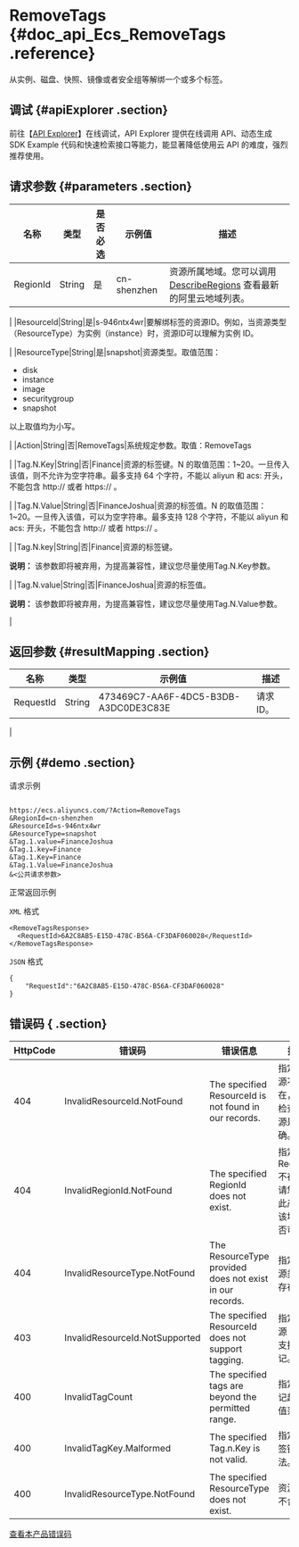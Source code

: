 # RemoveTags {#doc_api_Ecs_RemoveTags .reference}

从实例、磁盘、快照、镜像或者安全组等解绑一个或多个标签。

## 调试 {#apiExplorer .section}

前往【[API Explorer](https://api.aliyun.com/#product=Ecs&api=RemoveTags)】在线调试，API Explorer 提供在线调用 API、动态生成 SDK Example 代码和快速检索接口等能力，能显著降低使用云 API 的难度，强烈推荐使用。

## 请求参数 {#parameters .section}

|名称|类型|是否必选|示例值|描述|
|--|--|----|---|--|
|RegionId|String|是|cn-shenzhen|资源所属地域。您可以调用 [DescribeRegions](~~25609~~) 查看最新的阿里云地域列表。

 |
|ResourceId|String|是|s-946ntx4wr|要解绑标签的资源ID。例如，当资源类型（ResourceType）为实例（instance）时，资源ID可以理解为实例 ID。

 |
|ResourceType|String|是|snapshot|资源类型。取值范围：

 -   disk
-   instance
-   image
-   securitygroup
-   snapshot

 以上取值均为小写。

 |
|Action|String|否|RemoveTags|系统规定参数。取值：RemoveTags

 |
|Tag.N.Key|String|否|Finance|资源的标签键。N 的取值范围：1~20。一旦传入该值，则不允许为空字符串。最多支持 64 个字符，不能以 aliyun 和 acs: 开头，不能包含 http:// 或者 https:// 。

 |
|Tag.N.Value|String|否|FinanceJoshua|资源的标签值。N 的取值范围：1~20。一旦传入该值，可以为空字符串。最多支持 128 个字符，不能以 aliyun 和 acs: 开头，不能包含 http:// 或者 https:// 。

 |
|Tag.N.key|String|否|Finance|资源的标签键。

 **说明：** 该参数即将被弃用，为提高兼容性，建议您尽量使用Tag.N.Key参数。

 |
|Tag.N.value|String|否|FinanceJoshua|资源的标签值。

 **说明：** 该参数即将被弃用，为提高兼容性，建议您尽量使用Tag.N.Value参数。

 |

## 返回参数 {#resultMapping .section}

|名称|类型|示例值|描述|
|--|--|---|--|
|RequestId|String|473469C7-AA6F-4DC5-B3DB-A3DC0DE3C83E|请求 ID。

 |

## 示例 {#demo .section}

请求示例

``` {#request_demo}

https://ecs.aliyuncs.com/?Action=RemoveTags
&RegionId=cn-shenzhen
&ResourceId=s-946ntx4wr
&ResourceType=snapshot
&Tag.1.value=FinanceJoshua
&Tag.1.key=Finance
&Tag.1.Key=Finance
&Tag.1.Value=FinanceJoshua
&<公共请求参数>

```

正常返回示例

`XML` 格式

``` {#xml_return_success_demo}
<RemoveTagsResponse>
  <RequestId>6A2C8AB5-E15D-478C-B56A-CF3DAF060028</RequestId>
</RemoveTagsResponse>

```

`JSON` 格式

``` {#json_return_success_demo}
{
	"RequestId":"6A2C8AB5-E15D-478C-B56A-CF3DAF060028"
}
```

## 错误码 { .section}

|HttpCode|错误码|错误信息|描述|
|--------|---|----|--|
|404|InvalidResourceId.NotFound|The specified ResourceId is not found in our records.|指定的资源不存在，请您检查该资源是否正确。|
|404|InvalidRegionId.NotFound|The specified RegionId does not exist.|指定的 RegionId 不存在，请您检查此产品在该地域是否可用。|
|404|InvalidResourceType.NotFound|The ResourceType provided does not exist in our records.|指定的资源类型不存在。|
|403|InvalidResourceId.NotSupported|The specified ResourceId does not support tagging.|指定的资源 ID 不支持标记。|
|400|InvalidTagCount|The specified tags are beyond the permitted range.|指定的标记超出取值范围。|
|400|InvalidTagKey.Malformed|The specified Tag.n.Key is not valid.|指定的标签键不合法。|
|400|InvalidResourceType.NotFound|The specified ResourceType does not exist.|资源类型不合法。|

[查看本产品错误码](https://error-center.aliyun.com/status/product/Ecs)

